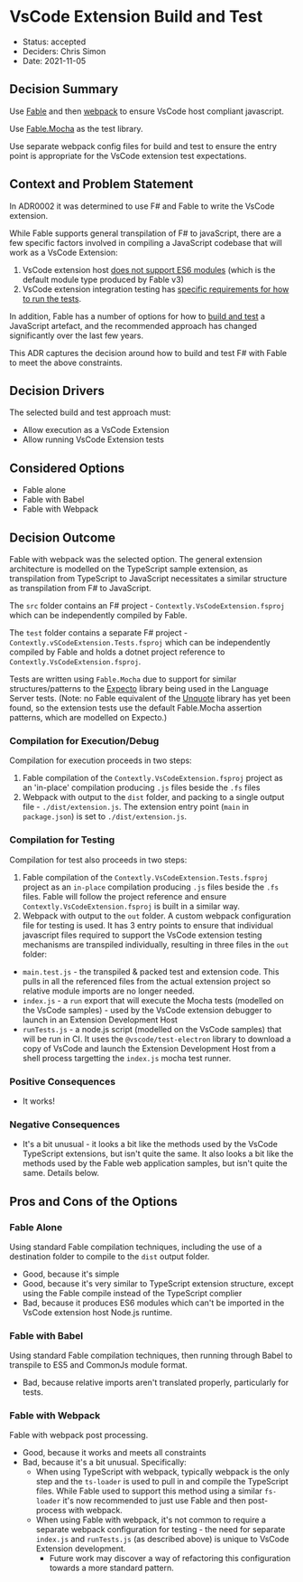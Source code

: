 # VsCode Extension Build and Test 

* Status: accepted
* Deciders: Chris Simon
* Date: 2021-11-05

## Decision Summary

Use [Fable](https://fable.io/) and then [webpack](https://webpack.js.org/) to ensure VsCode host compliant javascript.

Use [Fable.Mocha](https://github.com/Zaid-Ajaj/Fable.Mocha) as the test library.

Use separate webpack config files for build and test to ensure the entry point is appropriate for the VsCode extension test expectations.

## Context and Problem Statement

In ADR0002 it was determined to use F# and Fable to write the VsCode extension.

While Fable supports general transpilation of F# to javaScript, there are a few specific factors involved in compiling a JavaScript codebase that will work as a VsCode Extension:

1. VsCode extension host [does not support ES6 modules](https://github.com/microsoft/vscode/issues/116056) (which is the default module type produced by Fable v3)
1. VsCode extension integration testing has [specific requirements for how to run the tests](https://code.visualstudio.com/api/working-with-extensions/testing-extension).

In addition, Fable has a number of options for how to [build and test](https://fable.io/docs/your-fable-project/build-and-run.html) a JavaScript artefact, and the recommended approach has changed significantly over the last few years.

This ADR captures the decision around how to build and test F# with Fable to meet the above constraints.

## Decision Drivers

The selected build and test approach must:

* Allow execution as a VsCode Extension
* Allow running VsCode Extension tests

## Considered Options

* Fable alone
* Fable with Babel
* Fable with Webpack

## Decision Outcome

Fable with webpack was the selected option.  The general extension architecture is modelled on the TypeScript sample extension, as transpilation from TypeScript to JavaScript necessitates a similar structure as transpilation from F# to JavaScript.

The `src` folder contains an F# project - `Contextly.VsCodeExtension.fsproj` which can be independently compiled by Fable.

The `test` folder contains a separate F# project - `Contextly.vSCodeExtension.Tests.fsproj` which can be independently compiled by Fable and holds a dotnet project reference to `Contextly.VsCodeExtension.fsproj`.

Tests are written using `Fable.Mocha` due to support for similar structures/patterns to the [Expecto](https://github.com/haf/expecto) library being used in the Language Server tests. (Note: no Fable equivalent of the [Unquote](https://github.com/SwensenSoftware/unquote) library has yet been found, so the extension tests use the default Fable.Mocha assertion patterns, which are modelled on Expecto.)

### Compilation for Execution/Debug

Compilation for execution proceeds in two steps:

1. Fable compilation of the `Contextly.VsCodeExtension.fsproj` project as an 'in-place' compilation producing `.js` files beside the `.fs` files
2. Webpack with output to the `dist` folder, and packing to a single output file - `./dist/extension.js`.  The extension entry point (`main` in `package.json`) is set to `./dist/extension.js`.

### Compilation for Testing

Compilation for test also proceeds in two steps:

1. Fable compilation of the `Contextly.VsCodeExtension.Tests.fsproj` project as an `in-place` compilation producing `.js` files beside the `.fs` files.  Fable will follow the project reference and ensure `Contextly.VsCodeExtension.fsproj` is built in a similar way.
2. Webpack with output to the `out` folder. A custom webpack configuration file for testing is used.  It has 3 entry points to ensure that individual javascript files required to support the VsCode extension testing mechanisms are transpiled individually, resulting in three files in the `out` folder:

* `main.test.js` - the transpiled & packed test and extension code. This pulls in all the referenced files from the actual extension project so relative module imports are no longer needed.
* `index.js` - a `run` export that will execute the Mocha tests (modelled on the VsCode samples) - used by the VsCode extension debugger to launch in an Extension Development Host
* `runTests.js` - a node.js script (modelled on the VsCode samples) that will be run in CI.  It uses the `@vscode/test-electron` library to download a copy of VsCode and launch the Extension Development Host from a shell process targetting the `index.js` mocha test runner.

### Positive Consequences

* It works!

### Negative Consequences

* It's a bit unusual - it looks a bit like the methods used by the VsCode TypeScript extensions, but isn't quite the same.  It also looks a bit like the methods used by the Fable web application samples, but isn't quite the same. Details below.

## Pros and Cons of the Options

### Fable Alone

Using standard Fable compilation techniques, including the use of a destination folder to compile to the `dist` output folder.

* Good, because it's simple
* Good, because it's very similar to TypeScript extension structure, except using the Fable compile instead of the TypeScript complier
* Bad, because it produces ES6 modules which can't be imported in the VsCode extension host Node.js runtime.

### Fable with Babel

Using standard Fable compilation techniques, then running through Babel to transpile to ES5 and CommonJs module format.

* Bad, because relative imports aren't translated properly, particularly for tests.

### Fable with Webpack

Fable with webpack post processing.

* Good, because it works and meets all constraints
* Bad, because it's a bit unusual.  Specifically:
  * When using TypeScript with webpack, typically webpack is the only step and the `ts-loader` is used to pull in and compile the TypeScript files. While Fable used to support this method using a similar `fs-loader` it's now recommended to just use Fable and then post-process with webpack.
  * When using Fable with webpack, it's not common to require a separate webpack configuration for testing - the need for separate `index.js` and `runTests.js` (as described above) is unique to VsCode Extension development.
    * Future work may discover a way of refactoring this configuration towards a more standard pattern.